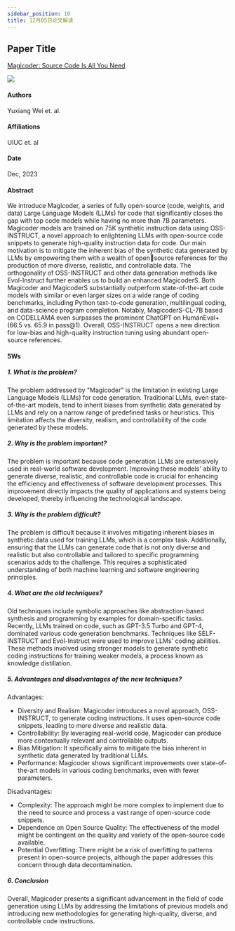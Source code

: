 ```yaml
---
sidebar_position: 10
title: 12月05日论文解读
---
```


## Paper Title
[Magicoder: Source Code Is All You Need](https://github.com/weijiang2023/Suanfamama-kb/blob/main/kb/computer.science/CODER.2312.02120v1.pdf)

![](./20231205/fig.1.png)

#### Authors
Yuxiang Wei et. al.

#### Affiliations
UIUC et. al

#### Date
Dec, 2023

#### Abstract
We introduce Magicoder, a series of fully open-source (code, weights, and data) Large Language Models (LLMs) for code that significantly closes the gap with top code models while having no more than 7B parameters. Magicoder models are trained on 75K synthetic instruction data using OSS-INSTRUCT, a novel approach to enlightening LLMs with open-source code snippets to generate high-quality instruction data for code. Our main motivation is to mitigate the inherent bias of the synthetic data generated by LLMs by empowering them with a wealth of opensource references for the production of more diverse, realistic, and controllable data. The orthogonality of OSS-INSTRUCT and other data generation methods like Evol-Instruct further enables us to build an enhanced MagicoderS. Both Magicoder and MagicoderS substantially outperform state-of-the-art code models with similar or even larger sizes on a wide range of coding benchmarks, including Python text-to-code generation, multilingual coding, and data-science program completion. Notably, MagicoderS-CL-7B based on CODELLAMA even surpasses the prominent ChatGPT on HumanEval+ (66.5 vs. 65.9 in pass@1). Overall, OSS-INSTRUCT opens a new direction for low-bias and high-quality instruction tuning using abundant open-source references.

#### 5Ws
##### 1. What is the problem?
The problem addressed by "Magicoder" is the limitation in existing Large Language Models (LLMs) for code generation. Traditional LLMs, even state-of-the-art models, tend to inherit biases from synthetic data generated by LLMs and rely on a narrow range of predefined tasks or heuristics. This limitation affects the diversity, realism, and controllability of the code generated by these models.

##### 2. Why is the problem important?
The problem is important because code generation LLMs are extensively used in real-world software development. Improving these models' ability to generate diverse, realistic, and controllable code is crucial for enhancing the efficiency and effectiveness of software development processes. This improvement directly impacts the quality of applications and systems being developed, thereby influencing the technological landscape.

##### 3. Why is the problem difficult?
The problem is difficult because it involves mitigating inherent biases in synthetic data used for training LLMs, which is a complex task. Additionally, ensuring that the LLMs can generate code that is not only diverse and realistic but also controllable and tailored to specific programming scenarios adds to the challenge. This requires a sophisticated understanding of both machine learning and software engineering principles.

##### 4. What are the old techniques?
Old techniques include symbolic approaches like abstraction-based synthesis and programming by examples for domain-specific tasks. Recently, LLMs trained on code, such as GPT-3.5 Turbo and GPT-4, dominated various code generation benchmarks. Techniques like SELF-INSTRUCT and Evol-Instruct were used to improve LLMs' coding abilities. These methods involved using stronger models to generate synthetic coding instructions for training weaker models, a process known as knowledge distillation.

##### 5. Advantages and disadvantages of the new techniques?
Advantages:
* Diversity and Realism: Magicoder introduces a novel approach, OSS-INSTRUCT, to generate coding instructions. It uses open-source code snippets, leading to more diverse and realistic data.
* Controllability: By leveraging real-world code, Magicoder can produce more contextually relevant and controllable outputs.
* Bias Mitigation: It specifically aims to mitigate the bias inherent in synthetic data generated by traditional LLMs.
* Performance: Magicoder shows significant improvements over state-of-the-art models in various coding benchmarks, even with fewer parameters.

Disadvantages:
* Complexity: The approach might be more complex to implement due to the need to source and process a vast range of open-source code snippets.
* Dependence on Open Source Quality: The effectiveness of the model might be contingent on the quality and variety of the open-source code available.
* Potential Overfitting: There might be a risk of overfitting to patterns present in open-source projects, although the paper addresses this concern through data decontamination.

##### 6. Conclusion
Overall, Magicoder presents a significant advancement in the field of code generation using LLMs by addressing the limitations of previous models and introducing new methodologies for generating high-quality, diverse, and controllable code instructions.